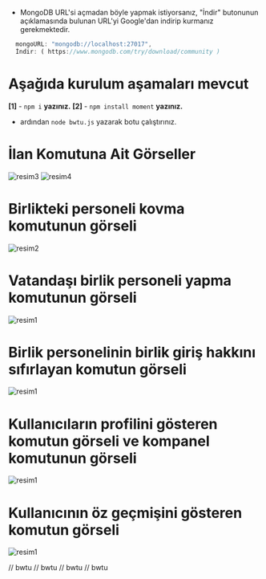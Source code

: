 - MongoDB URL'si açmadan böyle yapmak istiyorsanız, "İndir" butonunun açıklamasında bulunan URL'yi Google'dan indirip kurmanız gerekmektedir.
```js
  mongoURL: "mongodb://localhost:27017",
  İndir: ( https://www.mongodb.com/try/download/community )
```
# Aşağıda kurulum aşamaları mevcut

**[1]** - `npm i` **yazınız.**
**[2]** - `npm install moment` **yazınız.**
- ardından `node bwtu.js` yazarak botu çalıştırınız.

# İlan Komutuna Ait Görseller
![resim3](https://cdn.discordapp.com/attachments/1280460934158094346/1280460977594437685/image.png?ex=66d829b6&is=66d6d836&hm=0f3dc3034162c526b6ba936a91687d874447f1b615cc34d125b18959e5afc58e&)
![resim4](https://cdn.discordapp.com/attachments/1280460934158094346/1280461844137513106/image.png?ex=66d82a85&is=66d6d905&hm=59818de2e5c0f4b422ddfebaa5a800906af026c3e75842da4adf4c8d2526203f&)
# Birlikteki personeli kovma komutunun görseli
![resim2](https://cdn.discordapp.com/attachments/1280460934158094346/1280461017914282015/image.png?ex=66d829c0&is=66d6d840&hm=5d6bdf7db7990f12220a2378541e863c85c7ad73537698f352a213d2b638c7a1&)
# Vatandaşı birlik personeli yapma komutunun görseli
![resim1](https://cdn.discordapp.com/attachments/1280460934158094346/1280461042106896434/image.png?ex=66d829c6&is=66d6d846&hm=155d3e4aed4c0f865ff432f78b0835bb68992e3bf672da74ab4c9f2f4770fd97&)
# Birlik personelinin birlik giriş hakkını sıfırlayan komutun görseli
![resim1](https://cdn.discordapp.com/attachments/1280460934158094346/1280461067658727434/image.png?ex=66d829cc&is=66d6d84c&hm=0656cfdc79009e66e5bf5ef0050ada10efc476a770b35f36ebf3063daf304cef&)
# Kullanıcıların profilini gösteren komutun görseli ve kompanel komutunun görseli
![resim1](https://cdn.discordapp.com/attachments/1280460934158094346/1280461129532969050/image.png?ex=66d829db&is=66d6d85b&hm=cb06b37b251ce5958079ced4887e705f344108e0321073f9c126a2067b6a8f8f&)
# Kullanıcının öz geçmişini gösteren komutun görseli
![resim1](https://cdn.discordapp.com/attachments/1280460934158094346/1280461129532969050/image.png?ex=66d829db&is=66d6d85b&hm=cb06b37b251ce5958079ced4887e705f344108e0321073f9c126a2067b6a8f8f&)


// bwtu // bwtu // bwtu // bwtu
